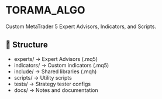 # TORAMA_ALGO

Custom MetaTrader 5 Expert Advisors, Indicators, and Scripts.

## 📂 Structure
- experts/ → Expert Advisors (.mq5)
- indicators/ → Custom indicators (.mq5)
- include/ → Shared libraries (.mqh)
- scripts/ → Utility scripts
- tests/ → Strategy tester configs
- docs/ → Notes and documentation

